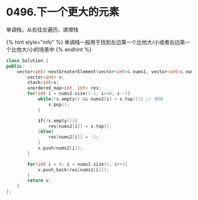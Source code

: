 # 0496.下一个更大的元素

单调栈，从右往左遍历，递增栈

{% hint style="info" %}
单调栈一般用于找到左边第一个比他大/小或者右边第一个比他大/小的场景中
{% endhint %}

```cpp
class Solution {
public:
    vector<int> nextGreaterElement(vector<int>& nums1, vector<int>& nums2) {
        vector<int> v;
        stack<int>s;
        unordered_map<int, int> res;
        for(int i = nums2.size()-1; i>=0; i--){
            while(!s.empty() && nums2[i] > s.top()){ // 增栈
                s.pop();
            }

            if(!s.empty()){
                res[nums2[i]] = s.top();
            }else{
                res[nums2[i]] = -1;
            }
            s.push(nums2[i]);
        }

        for(int i = 0; i < nums1.size(); i++){
            v.push_back(res[nums1[i]]);
        }
        return v;
    }
};
```



